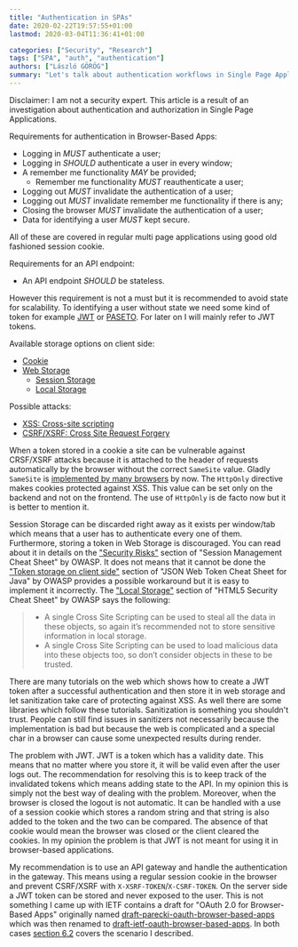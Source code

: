 ```yaml
---
title: "Authentication in SPAs"
date: 2020-02-22T19:57:55+01:00
lastmod: 2020-03-04T11:36:41+01:00

categories: ["Security", "Research"]
tags: ["SPA", "auth", "authentication"]
authors: ["László GÖRÖG"]
summary: "Let's talk about authentication workflows in Single Page Applications."
---
```

Disclaimer: I am not a security expert. This article is a result of an investigation about authentication and
authorization in Single Page Applications.

Requirements for authentication in Browser-Based Apps:

* Logging in *MUST* authenticate a user;
* Logging in *SHOULD* authenticate a user in every window;
* A remember me functionality *MAY* be provided;
  * Remember me functionality *MUST* reauthenticate a user;
* Logging out *MUST* invalidate the authentication of a user;
* Logging out *MUST* invalidate remember me functionality if there is any;
* Closing the browser *MUST* invalidate the authentication of a user;
* Data for identifying a user *MUST* kept secure.

All of these are covered in regular multi page applications using good old fashioned session cookie.

Requirements for an API endpoint:

* An API endpoint *SHOULD* be stateless.

However this requirement is not a must but it is recommended to avoid state for scalability. To identifying a user
without state we need some kind of token for example [JWT][ietf-jwt] or [PASETO][paseto]. For later on I will mainly
refer to JWT tokens.

Available storage options on client side:

* [Cookie][cookie]
* [Web Storage][web-storage]
  * [Session Storage][session-storage]
  * [Local Storage][local-storage]

Possible attacks:

* [XSS: Cross-site scripting][owasp-xss]
* [CSRF/XSRF: Cross Site Request Forgery][owasp-csrf]

When a token stored in a cookie a site can be vulnerable against CRSF/XSRF attacks because it is attached to the header
of requests automatically by the browser without the correct `SameSite` value. Gladly `SameSite` is [implemented by
many browsers][set-cookie-browser-compatibility] by now. The `HttpOnly` directive makes cookies protected against XSS.
This value can be set only on the backend and not on the frontend. The use of `HttpOnly` is de facto now but it is
better to mention it.

Session Storage can be discarded right away as it exists per window/tab which means that a user has to authenticate
every one of them. Furthermore, storing a token in Web Storage is discouraged. You can read about it in details on the
["Security Risks"][owasp-security-risks] section of "Session Management Cheat Sheet" by OWASP. It does not means that it
cannot be done the ["Token storage on client side"][owasp-token-storage-on-client-side] section of "JSON Web Token Cheat
Sheet for Java" by OWASP provides a possible workaround but it is easy to implement it incorrectly. The ["Local
Storage"][owasp-local-storage] section of "HTML5 Security Cheat Sheet" by OWASP says the following:

> - A single Cross Site Scripting can be used to steal all the data in these objects, so again it’s recommended not to
> store sensitive information in local storage.
> - A single Cross Site Scripting can be used to load malicious data into these objects too, so don’t consider objects
> in these to be trusted.

There are many tutorials on the web which shows how to create a JWT token after a successful authentication and then
store it in web storage and let sanitization take care of protecting against XSS. As well there are some libraries which
follow these tutorials. Sanitization is something you shouldn't trust. People can still find issues in sanitizers not
necessarily because the implementation is bad but because the web is complicated and a special char in a browser can
cause some unexpected results during render.

The problem with JWT. JWT is a token which has a validity date. This means that no matter where you store it, it will be
valid even after the user logs out. The recommendation for resolving this is to keep track of the invalidated tokens
which means adding state to the API. In my opinion this is simply not the best way of dealing with the problem.
Moreover, when the browser is closed the logout is not automatic. It can be handled with a use of a session cookie which
stores a random string and that string is also added to the token and the two can be compared. The absence of that
cookie would mean the browser was closed or the client cleared the cookies. In my opinion the problem is that JWT is not
meant for using it in browser-based applications.

My recommendation is to use an API gateway and handle the authentication in the gateway. This means using a regular
session cookie in the browser and prevent CSRF/XSRF with `X-XSRF-TOKEN`/`X-CSRF-TOKEN`. On the server side a JWT token
can be stored and never exposed to the user. This is not something I came up with IETF contains a draft for "OAuth 2.0
for Browser-Based Apps" originally named [draft-parecki-oauth-browser-based-apps][draft-parecki-oauth-browser-based-apps-02]
which was then renamed to [draft-ietf-oauth-browser-based-apps][draft-ietf-oauth-browser-based-apps-04]. In both cases
[section 6.2][draft-ietf-oauth-browser-based-apps-04-6-2] covers the scenario I described.

[ietf-jwt]: https://tools.ietf.org/html/rfc7519
[paseto]: https://github.com/paragonie/paseto
[cookie]: https://developer.mozilla.org/en-US/docs/Web/HTTP/Cookies
[web-storage]: https://developer.mozilla.org/en-US/docs/Web/API/Web_Storage_API
[session-storage]: https://developer.mozilla.org/en-US/docs/Web/API/Window/sessionStorage
[local-storage]: https://developer.mozilla.org/en-US/docs/Web/API/Window/localStorage
[owasp-xss]: https://owasp.org/www-community/attacks/xss/
[owasp-csrf]: https://owasp.org/www-community/attacks/csrf
[owasp-security-risks]: https://cheatsheetseries.owasp.org/cheatsheets/Session_Management_Cheat_Sheet.html#security-risks
[owasp-token-storage-on-client-side]: https://owasp.org/www-project-cheat-sheets/cheatsheets/JSON_Web_Token_Cheat_Sheet_for_Java#token-storage-on-client-side
[owasp-local-storage]: https://owasp.org/www-project-cheat-sheets/cheatsheets/HTML5_Security_Cheat_Sheet#local-storage
[set-cookie-browser-compatibility]: https://developer.mozilla.org/en-US/docs/Web/HTTP/Headers/Set-Cookie#Browser_compatibility
[draft-parecki-oauth-browser-based-apps-02]: https://tools.ietf.org/html/draft-parecki-oauth-browser-based-apps-02
[draft-ietf-oauth-browser-based-apps-04]: https://tools.ietf.org/html/draft-ietf-oauth-browser-based-apps-04
[draft-ietf-oauth-browser-based-apps-04-6-2]: https://tools.ietf.org/html/draft-ietf-oauth-browser-based-apps-04#section-6.2
